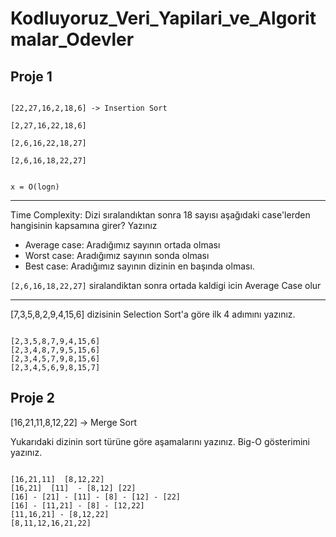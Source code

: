 # Kodluyoruz_Veri_Yapilari_ve_Algoritmalar_Odevler

## Proje 1

```

[22,27,16,2,18,6] -> Insertion Sort

[2,27,16,22,18,6]

[2,6,16,22,18,27]

[2,6,16,18,22,27]


x = O(logn)

```
--------
Time Complexity: Dizi sıralandıktan sonra 18 sayısı aşağıdaki case'lerden hangisinin kapsamına girer? Yazınız

* Average case: Aradığımız sayının ortada olması
* Worst case: Aradığımız sayının sonda olması
* Best case: Aradığımız sayının dizinin en başında olması.

```[2,6,16,18,22,27]``` 
siralandiktan sonra ortada kaldigi icin Average Case olur


---------

[7,3,5,8,2,9,4,15,6] dizisinin Selection Sort'a göre ilk 4 adımını yazınız.
```

[2,3,5,8,7,9,4,15,6]
[2,3,4,8,7,9,5,15,6]
[2,3,4,5,7,9,8,15,6]
[2,3,4,5,6,9,8,15,7]
```


## Proje 2


[16,21,11,8,12,22] -> Merge Sort

Yukarıdaki dizinin sort türüne göre aşamalarını yazınız.
Big-O gösterimini yazınız.
```

[16,21,11]  [8,12,22]
[16,21]  [11]  - [8,12] [22]
[16] - [21] - [11] - [8] - [12] - [22]
[16] - [11,21] - [8] - [12,22]
[11,16,21] - [8,12,22]
[8,11,12,16,21,22]

```









